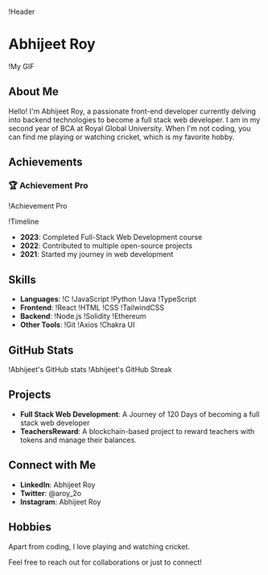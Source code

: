 !Header

# Abhijeet Roy

!My GIF

## About Me
Hello! I'm Abhijeet Roy, a passionate front-end developer currently delving into backend technologies to become a full stack web developer. I am in my second year of BCA at Royal Global University. When I'm not coding, you can find me playing or watching cricket, which is my favorite hobby.

## Achievements

### 🏆 Achievement Pro

!Achievement Pro

!Timeline

- **2023**: Completed Full-Stack Web Development course
- **2022**: Contributed to multiple open-source projects
- **2021**: Started my journey in web development

## Skills
- **Languages**:
  !C
  !JavaScript
  !Python
  !Java
  !TypeScript
- **Frontend**:
  !React
  !HTML
  !CSS
  !TailwindCSS
- **Backend**:
  !Node.js
  !Solidity
  !Ethereum
- **Other Tools**:
  !Git
  !Axios
  !Chakra UI

## GitHub Stats
!Abhijeet's GitHub stats
!Abhijeet's GitHub Streak

## Projects
- **Full Stack Web Development**: A Journey of 120 Days of becoming a full stack web developer
- **TeachersReward**: A blockchain-based project to reward teachers with tokens and manage their balances.

## Connect with Me
- **LinkedIn**: Abhijeet Roy
- **Twitter**: @aroy_2o
- **Instagram**: Abhijeet Roy

## Hobbies
Apart from coding, I love playing and watching cricket.

Feel free to reach out for collaborations or just to connect!
